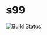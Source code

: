 # s99
[![Build Status](https://travis-ci.org/kentac55/s99.svg?branch=master)](https://travis-ci.org/kentac55/s99)